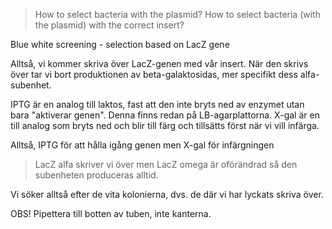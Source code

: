 > How to select bacteria with the plasmid?
> How to select bacteria (with the plasmid) with the correct insert?

Blue white screening - selection based on LacZ gene

Alltså, vi kommer skriva över LacZ-genen med vår insert. När den skrivs över tar vi bort produktionen av beta-galaktosidas, mer specifikt dess alfa-subenhet.

IPTG är en analog till laktos, fast att den inte bryts ned av enzymet utan bara "aktiverar genen". Denna finns redan på LB-agarplattorna. X-gal är en till analog som bryts ned och blir till färg och tillsätts först när vi vill infärga.

Alltså, IPTG för att hålla igång genen men X-gal för infärgningen

> LacZ alfa skriver vi över men LacZ omega är oförändrad så den subenheten produceras alltid.

Vi söker alltså efter de vita kolonierna, dvs. de där vi har lyckats skriva över.


OBS! Pipettera till botten av tuben, inte kanterna.